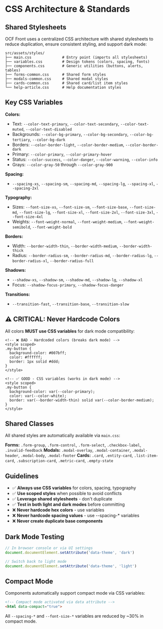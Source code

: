 # CSS Architecture & Standards

## Shared Stylesheets

OCF Front uses a centralized CSS architecture with shared stylesheets to reduce duplication, ensure consistent styling, and support dark mode:

```plaintext
src/assets/styles/
├── main.css              # Entry point (imports all stylesheets)
├── variables.css         # Design tokens (colors, spacing, fonts)
├── components.css        # Generic utilities (buttons, alerts, tables)
├── forms-common.css      # Shared form styles
├── modals-common.css     # Shared modal styles
├── cards-common.css      # Shared card/list item styles
└── help-article.css      # Help documentation styles
```

## Key CSS Variables

**Colors:**
- Text: `--color-text-primary`, `--color-text-secondary`, `--color-text-muted`, `--color-text-disabled`
- Backgrounds: `--color-bg-primary`, `--color-bg-secondary`, `--color-bg-tertiary`, `--color-bg-dark`
- Borders: `--color-border-light`, `--color-border-medium`, `--color-border-dark`
- Primary: `--color-primary`, `--color-primary-hover`
- Status: `--color-success`, `--color-danger`, `--color-warning`, `--color-info`
- Grays: `--color-gray-50` through `--color-gray-900`

**Spacing:**
- `--spacing-xs`, `--spacing-sm`, `--spacing-md`, `--spacing-lg`, `--spacing-xl`, `--spacing-2xl`

**Typography:**
- Sizes: `--font-size-xs`, `--font-size-sm`, `--font-size-base`, `--font-size-md`, `--font-size-lg`, `--font-size-xl`, `--font-size-2xl`, `--font-size-3xl`, `--font-size-4xl`
- Weights: `--font-weight-normal`, `--font-weight-medium`, `--font-weight-semibold`, `--font-weight-bold`

**Borders:**
- Width: `--border-width-thin`, `--border-width-medium`, `--border-width-thick`
- Radius: `--border-radius-sm`, `--border-radius-md`, `--border-radius-lg`, `--border-radius-xl`, `--border-radius-full`

**Shadows:**
- `--shadow-xs`, `--shadow-sm`, `--shadow-md`, `--shadow-lg`, `--shadow-xl`
- Focus: `--shadow-focus-primary`, `--shadow-focus-danger`

**Transitions:**
- `--transition-fast`, `--transition-base`, `--transition-slow`

## ⚠ CRITICAL: Never Hardcode Colors

All colors **MUST use CSS variables** for dark mode compatibility:

```vue
<!-- ❌ BAD - Hardcoded colors (breaks dark mode) -->
<style scoped>
.my-button {
  background-color: #007bff;
  color: #ffffff;
  border: 1px solid #ddd;
}
</style>

<!-- ✅ GOOD - CSS variables (works in dark mode) -->
<style scoped>
.my-button {
  background-color: var(--color-primary);
  color: var(--color-white);
  border: var(--border-width-thin) solid var(--color-border-medium);
}
</style>
```

## Shared Classes

All shared styles are automatically available via `main.css`:

**Forms:** `.form-group`, `.form-control`, `.form-select`, `.checkbox-label`, `.invalid-feedback`
**Modals:** `.modal-overlay`, `.modal-container`, `.modal-header`, `.modal-body`, `.modal-footer`
**Cards:** `.card`, `.entity-card`, `.list-item-card`, `.subscription-card`, `.metric-card`, `.empty-state`

## Guidelines

- ✅ **Always use CSS variables** for colors, spacing, typography
- ✅ **Use scoped styles** when possible to avoid conflicts
- ✅ **Leverage shared stylesheets** - don't duplicate
- ✅ **Test in both light and dark modes** before committing
- ❌ **Never hardcode hex colors** - use variables
- ❌ **Never hardcode spacing values** - use --spacing-* variables
- ❌ **Never create duplicate base components**

## Dark Mode Testing

```javascript
// In browser console or via UI settings
document.documentElement.setAttribute('data-theme', 'dark')

// Switch back to light mode
document.documentElement.setAttribute('data-theme', 'light')
```

## Compact Mode

Components automatically support compact mode via CSS variables:

```html
<!-- Compact mode activated via data attribute -->
<html data-compact="true">
```

All `--spacing-*` and `--font-size-*` variables are reduced by ~30% in compact mode.
